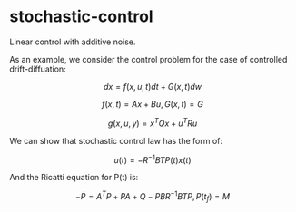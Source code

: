 # stochastic-control

Linear control with additive noise.

As an example, we consider the control problem for the case of controlled drift-diffuation:

```math
dx = f (x, u, t)dt + G(x, t)dw
```

```math
f(x,t) = Ax+Bu,    G(x,t)=G
```

```math
g(x,u,y) = x^T Q x+u^T R u 
```
We can show that stochastic control law has the form of:

```math
u(t) = −R^{-1} BT P(t) x(t)
```

And the Ricatti equation for P(t) is:

```math
−\dot{P} = A^T P+PA+Q−PBR^{−1}BTP,      P(t_f)=M
```
